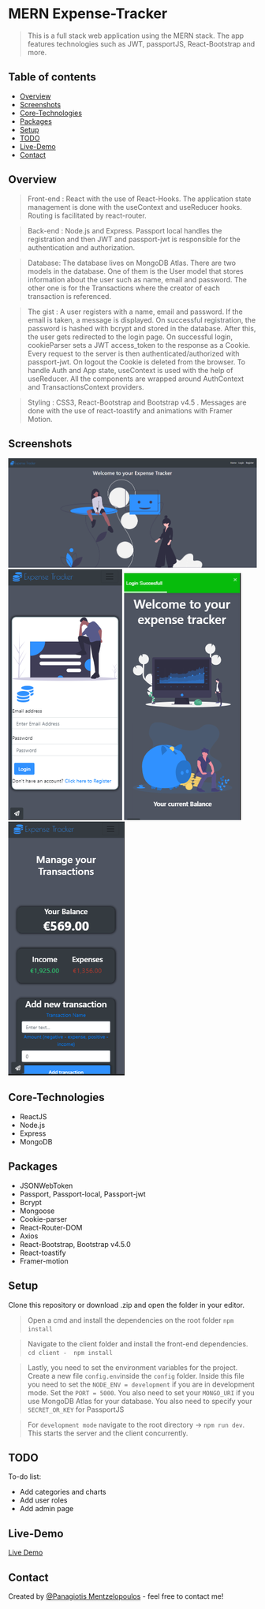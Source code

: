 # MERN Expense-Tracker
> This is a full stack web application using the MERN stack. The app features technologies such as JWT, passportJS, React-Bootstrap and more. 

## Table of contents
* [Overview](#overview)
* [Screenshots](#screenshots)
* [Core-Technologies](#core-technologies)
* [Packages](#packages)
* [Setup](#setup)
* [TODO](#todo)
* [Live-Demo](#live-demo)
* [Contact](#contact)

## Overview
>Front-end : React with the use of React-Hooks. The application state management is done with the useContext and useReducer hooks. Routing is facilitated by react-router.

>Back-end : Node.js and Express. Passport local handles the registration and then JWT and passport-jwt is responsible for the authentication and authorization.

>Database: The database lives on MongoDB Atlas. There are two models in the database. One of them is the User model that stores information about the user such as name, email and password. The other one is for the Transactions where the creator of each transaction is referenced. 

>The gist : A user registers with a name, email and password. If the email is taken, a message is displayed. On successful registration, the password is hashed with bcrypt and stored in the database. After this, the user gets redirected to the login page. On successful login, cookieParser sets a JWT access_token to the response as a Cookie. Every request to the server is then authenticated/authorized with passport-jwt. On logout the Cookie is deleted from the browser. To handle Auth and App state, useContext is used with the help of useReducer. All the components are wrapped around AuthContext and TransactionsContext providers. 

>Styling : CSS3, React-Bootstrap and Bootstrap v4.5 . Messages are done with the use of react-toastify and animations with Framer Motion.

## Screenshots
![Landing](https://github.com/Panosmentz/Projects-Screenshots/blob/master/MERN-Expenses-screenshots/landing.PNG)
![ResponsiveLogin](https://github.com/Panosmentz/Projects-Screenshots/blob/master/MERN-Expenses-screenshots/responsive-login.PNG)
![ResponsiveDashboard](https://github.com/Panosmentz/Projects-Screenshots/blob/master/MERN-Expenses-screenshots/responsive-dashboard.PNG)
![ResponsiveMyTransactions](https://github.com/Panosmentz/Projects-Screenshots/blob/master/MERN-Expenses-screenshots/responsive-mytransactions.PNG)

## Core-Technologies
* ReactJS
* Node.js
* Express
* MongoDB

## Packages
* JSONWebToken
* Passport, Passport-local, Passport-jwt
* Bcrypt
* Mongoose
* Cookie-parser
* React-Router-DOM
* Axios
* React-Bootstrap, Bootstrap v4.5.0
* React-toastify
* Framer-motion

## Setup
Clone this repository or download .zip and open the folder in your editor.
>Open a cmd and install the dependencies on the root folder 
`npm install`

>Navigate to the client folder and install the front-end dependencies.
`cd client - 
npm install`

>Lastly, you need to set the environment variables for the project.
>Create a new file `config.env`inside the `config` folder. Inside this file you need to set the `NODE_ENV = development` if you are in development mode. Set the `PORT = 5000`. You also need to set your `MONGO_URI` if you use MongoDB Atlas for your database.
>You also need to specify your `SECRET_OR_KEY` for PassportJS

>For `development mode` navigate to the root directory -> `npm run dev`. This starts the server and the client concurrently. 

## TODO
To-do list:
* Add categories and charts
* Add user roles
* Add admin page

## Live-Demo
[Live Demo](https://guarded-wildwood-06153.herokuapp.com/)

## Contact
Created by [@Panagiotis Mentzelopoulos](https://determined-saha-b25d49.netlify.app/) - feel free to contact me!
